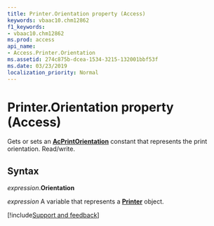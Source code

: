 ```yaml
---
title: Printer.Orientation property (Access)
keywords: vbaac10.chm12862
f1_keywords:
- vbaac10.chm12862
ms.prod: access
api_name:
- Access.Printer.Orientation
ms.assetid: 274c875b-dcea-1534-3215-132001bbf53f
ms.date: 03/23/2019
localization_priority: Normal
---
```



# Printer.Orientation property (Access)

Gets or sets an **[AcPrintOrientation](Access.AcPrintOrientation.md)** constant that represents the print orientation. Read/write.


## Syntax

_expression_.**Orientation**

_expression_ A variable that represents a **[Printer](Access.Printer.md)** object.




[!include[Support and feedback](~/includes/feedback-boilerplate.md)]
